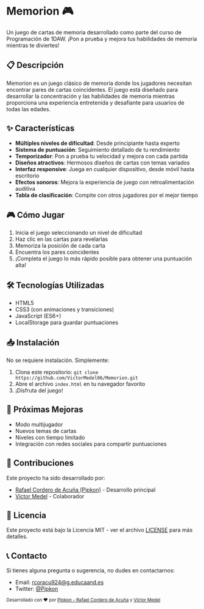 # Memorion 🎮

Un juego de cartas de memoria desarrollado como parte del curso de Programación de 1DAW. ¡Pon a prueba y mejora tus habilidades de memoria mientras te diviertes!

## 📋 Descripción
Memorion es un juego clásico de memoria donde los jugadores necesitan encontrar pares de cartas coincidentes. El juego está diseñado para desarrollar la concentración y las habilidades de memoria mientras proporciona una experiencia entretenida y desafiante para usuarios de todas las edades.

## ✨ Características
- **Múltiples niveles de dificultad**: Desde principiante hasta experto
- **Sistema de puntuación**: Seguimiento detallado de tu rendimiento
- **Temporizador**: Pon a prueba tu velocidad y mejora con cada partida
- **Diseños atractivos**: Hermosos diseños de cartas con temas variados
- **Interfaz responsive**: Juega en cualquier dispositivo, desde móvil hasta escritorio
- **Efectos sonoros**: Mejora la experiencia de juego con retroalimentación auditiva
- **Tabla de clasificación**: Compite con otros jugadores por el mejor tiempo

## 🎮 Cómo Jugar
1. Inicia el juego seleccionando un nivel de dificultad
2. Haz clic en las cartas para revelarlas
3. Memoriza la posición de cada carta
4. Encuentra los pares coincidentes
5. ¡Completa el juego lo más rápido posible para obtener una puntuación alta!

## 🛠️ Tecnologías Utilizadas
- HTML5
- CSS3 (con animaciones y transiciones)
- JavaScript (ES6+)
- LocalStorage para guardar puntuaciones

## 📥 Instalación
No se requiere instalación. Simplemente:
1. Clona este repositorio: `git clone https://github.com/VictorMedel06/Memorion.git`
2. Abre el archivo `index.html` en tu navegador favorito
3. ¡Disfruta del juego!

## 🚀 Próximas Mejoras
- Modo multijugador
- Nuevos temas de cartas
- Niveles con tiempo limitado
- Integración con redes sociales para compartir puntuaciones

## 👥 Contribuciones
Este proyecto ha sido desarrollado por:
- [Rafael Cordero de Acuña (Pipkon)](https://www.linkedin.com/in/rafael-c-b69b85292/) - Desarrollo principal
- [Víctor Medel](https://github.com/VictorMedel06) - Colaborador

## 📄 Licencia
Este proyecto está bajo la Licencia MIT - ver el archivo [LICENSE](LICENSE) para más detalles.

## 📞 Contacto
Si tienes alguna pregunta o sugerencia, no dudes en contactarnos:
- Email: [rcoracu924@g.educaand.es](mailto:rcoracu924@g.educaand.es)
- Twitter: [@Pipkon](https://x.com/rafacrdr0)

<sub>Desarrollado con ❤️ por [Pipkon - Rafael Cordero de Acuña](https://www.linkedin.com/in/rafael-c-b69b85292/) y [Víctor Medel](https://github.com/VictorMedel06) </sub>
